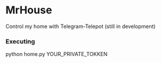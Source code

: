 # MrHouse
Control my home with Telegram-Telepot (still in development)

### Executing ###
python home.py YOUR_PRIVATE_TOKKEN
